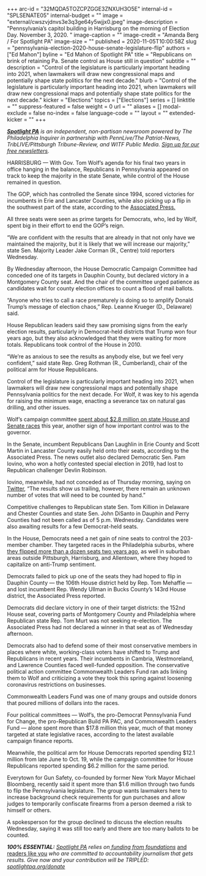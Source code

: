 +++
arc-id = "32MQDA5TOZCPZGGE3ZNXUH3O5E"
internal-id = "SPLSENATE05"
internal-budget = ""
image = "external/cwszvjdnvs3e3q3ge64y5wjjx0.jpeg"
image-description = "Pennsylvania’s capitol building in Harrisburg on the morning of Election Day. November 3, 2020. "
image-caption = ""
image-credit = "Amanda Berg / For Spotlight PA"
image-size = ""
published = 2020-11-05T10:00:58Z
slug = "pennsylvania-election-2020-house-senate-legislature-flip"
authors = ["Ed Mahon"]
byline = "Ed Mahon of Spotlight PA"
title = "Republicans on brink of retaining Pa. Senate control as House still in question"
subtitle = ""
description = "Control of the legislature is particularly important heading into 2021, when lawmakers will draw new congressional maps and potentially shape state politics for the next decade."
blurb = "Control of the legislature is particularly important heading into 2021, when lawmakers will draw new congressional maps and potentially shape state politics for the next decade."
kicker = "Elections"
topics = ["Elections"]
series = []
linktitle = ""
suppress-featured = false
weight = 0
url = ""
aliases = []
modal-exclude = false
no-index = false
language-code = ""
layout = ""
extended-kicker = ""
+++

<a href="https://www.spotlightpa.org/"><i><b>Spotlight PA</b></i></a><i> is an independent, non-partisan newsroom powered by The Philadelphia Inquirer in partnership with PennLive/The Patriot-News, TribLIVE/Pittsburgh Tribune-Review, and WITF Public Media. </i><a href="https://www.spotlightpa.org/newsletters"><i>Sign up for our free newsletters</i></a><i>.</i>

HARRISBURG — With Gov. Tom Wolf’s agenda for his final two years in office hanging in the balance, Republicans in Pennsylvania appeared on track to keep the majority in the state Senate, while control of the House remained in question.

The GOP, which has controlled the Senate since 1994, scored victories for incumbents in Erie and Lancaster Counties, while also picking up a flip in the southwest part of the state, according to the <a href="https://elections.ap.org/whyy/results/2020-11-03/state/PA" target=_blank>Associated Press.</a>

All three seats were seen as prime targets for Democrats, who, led by Wolf, spent big in their effort to end the GOP’s reign.

“We are confident with the results that are already in that not only have we maintained the majority, but it is likely that we will increase our majority,” state Sen. Majority Leader Jake Corman (R., Centre) told reporters Wednesday.

By Wednesday afternoon, the House Democratic Campaign Committee had conceded one of its targets in Dauphin County, but declared victory in a Montgomery County seat. And the chair of the committee urged patience as candidates wait for county election offices to count a flood of mail ballots.

“Anyone who tries to call a race prematurely is doing so to amplify Donald Trump’s message of election chaos,” Rep. Leanne Krueger (D., Delaware) said.

<script src="https://www.spotlightpa.org/embed.js" async></script><div data-spl-embed-version="1" data-spl-src="https://www.spotlightpa.org/embeds/newsletter/"></div>

House Republican leaders said they saw promising signs from the early election results, particularly in Democrat-held districts that Trump won four years ago, but they also acknowledged that they were waiting for more totals. Republicans took control of the House in 2010.

“We’re as anxious to see the results as anybody else, but we feel very confident,” said state Rep. Greg Rothman (R., Cumberland), chair of the political arm for House Republicans.

Control of the legislature is particularly important heading into 2021, when lawmakers will draw new congressional maps and potentially shape Pennsylvania politics for the next decade. For Wolf, it was key to his agenda for raising the minimum wage, enacting a severance tax on natural gas drilling, and other issues.

Wolf’s campaign committee <a href="https://www.spotlightpa.org/news/2020/10/pa-election-campaign-finance-house-senate-tom-wolf/" target=_blank>spent about $2.8 million on state House and Senate races</a> this year, another sign of how important control was to the governor.

In the Senate, incumbent Republicans Dan Laughlin in Erie County and Scott Martin in Lancaster County easily held onto their seats, according to the Associated Press. The news outlet also declared Democratic Sen. Pam Iovino, who won a hotly contested special election in 2019, had lost to Republican challenger Devlin Robinson.

Iovino, meanwhile, had not conceded as of Thursday morning, saying on <a href="https://twitter.com/pamforpa/status/1324338135480832002" target=_blank>Twitter</a>, “The results show us trailing, however, there remain an unknown number of votes that will need to be counted by hand.”

Competitive challenges to Republican state Sen. Tom Killion in Delaware and Chester Counties and state Sen. John DiSanto in Dauphin and Perry Counties had not been called as of 5 p.m. Wednesday. Candidates were also awaiting results for a few Democrat-held seats.

In the House, Democrats need a net gain of nine seats to control the 203-member chamber. They targeted races in the Philadelphia suburbs, where<a href="https://www.inquirer.com/philly/news/politics/elections/pa-legislature-democrats-philly-suburbs-clergy-abuse-trump-20181108.html"> they flipped more than a dozen seats two years ago</a>, as well in suburban areas outside Pittsburgh, Harrisburg, and Allentown, where they hoped to capitalize on anti-Trump sentiment.

Democrats failed to pick up one of the seats they had hoped to flip in Dauphin County — the 106th House district held by Rep. Tom Mehaffie — and lost incumbent Rep. Wendy Ullman in Bucks County’s 143rd House district, the Associated Press reported.

<script src="https://www.spotlightpa.org/embed.js" async></script><div data-spl-embed-version="1" data-spl-src="https://www.spotlightpa.org/embeds/donate/?teaser_text=Spotlight%20PA%20provides%20essential%2C%20public-service%20journalism%20about%20Pennsylvania%20thank%20to%20readers%20like%20you.%20For%20a%20limited%20time%2C%20become%20a%20member%20and%20your%20contribution%20will%20be%20TRIPLED.&cta_text=YES%2C%20TRIPLE%20MY%20GIFT&eyebrow_text=BECOME%20A%20MEMBER"></div>

Democrats did declare victory in one of their target districts: the 152nd House seat, covering parts of Montgomery County and Philadelphia where Republican state Rep. Tom Murt was not seeking re-election. The Associated Press had not declared a winner in that seat as of Wednesday afternoon.

Democrats also had to defend some of their most conservative members in places where white, working-class voters have shifted to Trump and Republicans in recent years. Their incumbents in Cambria, Westmoreland, and Lawrence Counties faced well-funded opposition. The conservative political action committee Commonwealth Leaders Fund ran ads linking them to Wolf and criticizing a vote they took this spring against loosening coronavirus restrictions on businesses.

Commonwealth Leaders Fund was one of many groups and outside donors that poured millions of dollars into the races.

Four political committees — Wolf’s, the pro-Democrat Pennsylvania Fund for Change, the pro-Republican Build PA PAC, and Commonwealth Leaders Fund — alone spent more than $17.8 million this year, much of that money targeted at state legislative races, according to the latest available campaign finance reports.

Meanwhile, the political arm for House Democrats reported spending $12.1 million from late June to Oct. 19, while the campaign committee for House Republicans reported spending $6.2 million for the same period.

Everytown for Gun Safety, co-founded by former New York Mayor Michael Bloomberg, recently said it spent more than $1.6 million through two funds to flip the Pennsylvania legislature. The group wants lawmakers here to increase background check requirements for gun purchases and allow judges to temporarily confiscate firearms from a person deemed a risk to himself or others.

A spokesperson for the group declined to discuss the election results Wednesday, saying it was still too early and there are too many ballots to be counted.

<i><b>100% ESSENTIAL:</b></i><i> </i><a href="https://www.spotlightpa.org/"><i>Spotlight PA</i></a><i> relies on</i><a href="https://www.spotlightpa.org/support"><i> funding from foundations</i></a><i> </i><a href="https://www.spotlightpa.org/support">and readers like you</a><i> who are committed to accountability journalism that gets results. Give now and your contribution will be TRIPLED: </i><a href="http://spotlightpa.org/donate"><i>spotlightpa.org/donate</i></a>
